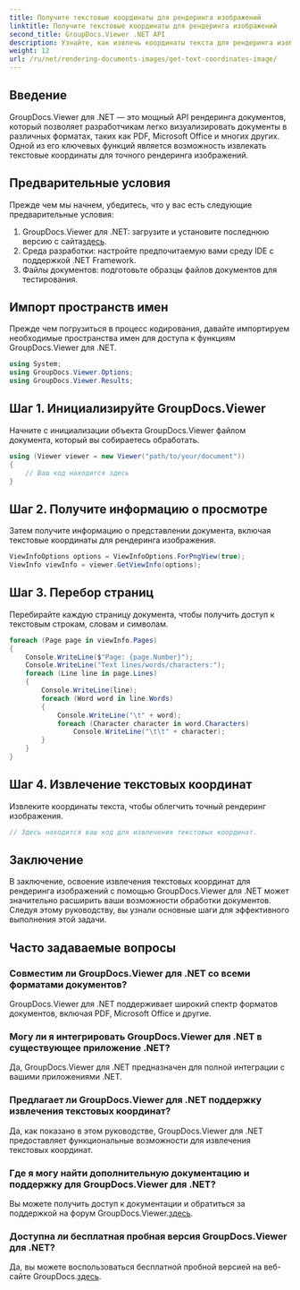 ```yaml
---
title: Получите текстовые координаты для рендеринга изображений
linktitle: Получите текстовые координаты для рендеринга изображений
second_title: GroupDocs.Viewer .NET API
description: Узнайте, как извлечь координаты текста для рендеринга изображений с помощью GroupDocs.Viewer для .NET. Расширьте свои возможности обработки документов без особых усилий.
weight: 12
url: /ru/net/rendering-documents-images/get-text-coordinates-image/
---
```

## Введение
GroupDocs.Viewer для .NET — это мощный API рендеринга документов, который позволяет разработчикам легко визуализировать документы в различных форматах, таких как PDF, Microsoft Office и многих других. Одной из его ключевых функций является возможность извлекать текстовые координаты для точного рендеринга изображений.
## Предварительные условия
Прежде чем мы начнем, убедитесь, что у вас есть следующие предварительные условия:
1.  GroupDocs.Viewer для .NET: загрузите и установите последнюю версию с сайта[здесь](https://releases.groupdocs.com/viewer/net/).
2. Среда разработки: настройте предпочитаемую вами среду IDE с поддержкой .NET Framework.
3. Файлы документов: подготовьте образцы файлов документов для тестирования.

## Импорт пространств имен
Прежде чем погрузиться в процесс кодирования, давайте импортируем необходимые пространства имен для доступа к функциям GroupDocs.Viewer для .NET.
```csharp
using System;
using GroupDocs.Viewer.Options;
using GroupDocs.Viewer.Results;
```
## Шаг 1. Инициализируйте GroupDocs.Viewer
Начните с инициализации объекта GroupDocs.Viewer файлом документа, который вы собираетесь обработать.
```csharp
using (Viewer viewer = new Viewer("path/to/your/document"))
{
    // Ваш код находится здесь
}
```
## Шаг 2. Получите информацию о просмотре
Затем получите информацию о представлении документа, включая текстовые координаты для рендеринга изображения.
```csharp
ViewInfoOptions options = ViewInfoOptions.ForPngView(true);
ViewInfo viewInfo = viewer.GetViewInfo(options);
```
## Шаг 3. Перебор страниц
Перебирайте каждую страницу документа, чтобы получить доступ к текстовым строкам, словам и символам.
```csharp
foreach (Page page in viewInfo.Pages)
{
    Console.WriteLine($"Page: {page.Number}");
    Console.WriteLine("Text lines/words/characters:");
    foreach (Line line in page.Lines)
    {
        Console.WriteLine(line);
        foreach (Word word in line.Words)
        {
            Console.WriteLine("\t" + word);
            foreach (Character character in word.Characters)
                Console.WriteLine("\t\t" + character);
        }
    }
}
```
## Шаг 4. Извлечение текстовых координат
Извлеките координаты текста, чтобы облегчить точный рендеринг изображения.
```csharp
// Здесь находится ваш код для извлечения текстовых координат.
```

## Заключение
В заключение, освоение извлечения текстовых координат для рендеринга изображений с помощью GroupDocs.Viewer для .NET может значительно расширить ваши возможности обработки документов. Следуя этому руководству, вы узнали основные шаги для эффективного выполнения этой задачи.
## Часто задаваемые вопросы
### Совместим ли GroupDocs.Viewer для .NET со всеми форматами документов?
GroupDocs.Viewer для .NET поддерживает широкий спектр форматов документов, включая PDF, Microsoft Office и другие.
### Могу ли я интегрировать GroupDocs.Viewer для .NET в существующее приложение .NET?
Да, GroupDocs.Viewer для .NET предназначен для полной интеграции с вашими приложениями .NET.
### Предлагает ли GroupDocs.Viewer для .NET поддержку извлечения текстовых координат?
Да, как показано в этом руководстве, GroupDocs.Viewer для .NET предоставляет функциональные возможности для извлечения текстовых координат.
### Где я могу найти дополнительную документацию и поддержку для GroupDocs.Viewer для .NET?
 Вы можете получить доступ к документации и обратиться за поддержкой на форум GroupDocs.Viewer.[здесь](https://forum.groupdocs.com/c/viewer/9).
### Доступна ли бесплатная пробная версия GroupDocs.Viewer для .NET?
 Да, вы можете воспользоваться бесплатной пробной версией на веб-сайте GroupDocs.[здесь](https://releases.groupdocs.com/).